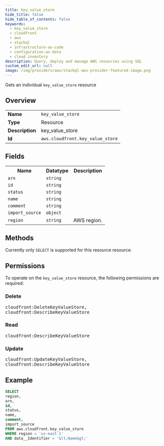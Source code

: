 ```yaml
---
title: key_value_store
hide_title: false
hide_table_of_contents: false
keywords:
  - key_value_store
  - cloudfront
  - aws
  - stackql
  - infrastructure-as-code
  - configuration-as-data
  - cloud inventory
description: Query, deploy and manage AWS resources using SQL
custom_edit_url: null
image: /img/providers/aws/stackql-aws-provider-featured-image.png
---
```

Gets an individual <code>key_value_store</code> resource

## Overview
<table><tbody>
<tr><td><b>Name</b></td><td><code>key_value_store</code></td></tr>
<tr><td><b>Type</b></td><td>Resource</td></tr>
<tr><td><b>Description</b></td><td>key_value_store</td></tr>
<tr><td><b>Id</b></td><td><code>aws.cloudfront.key_value_store</code></td></tr>
</tbody></table>

## Fields
<table><tbody>
<tr><th>Name</th><th>Datatype</th><th>Description</th></tr>
<tr><td><code>arn</code></td><td><code>string</code></td><td></td></tr>
<tr><td><code>id</code></td><td><code>string</code></td><td></td></tr>
<tr><td><code>status</code></td><td><code>string</code></td><td></td></tr>
<tr><td><code>name</code></td><td><code>string</code></td><td></td></tr>
<tr><td><code>comment</code></td><td><code>string</code></td><td></td></tr>
<tr><td><code>import_source</code></td><td><code>object</code></td><td></td></tr>
<tr><td><code>region</code></td><td><code>string</code></td><td>AWS region.</td></tr>

</tbody></table>

## Methods
Currently only <code>SELECT</code> is supported for this resource resource.

## Permissions

To operate on the <code>key_value_store</code> resource, the following permissions are required:

### Delete
<pre>
cloudfront:DeleteKeyValueStore,
cloudfront:DescribeKeyValueStore</pre>

### Read
<pre>
cloudfront:DescribeKeyValueStore</pre>

### Update
<pre>
cloudfront:UpdateKeyValueStore,
cloudfront:DescribeKeyValueStore</pre>


## Example
```sql
SELECT
region,
arn,
id,
status,
name,
comment,
import_source
FROM aws.cloudfront.key_value_store
WHERE region = 'us-east-1'
AND data__Identifier = '&lt;Name&gt;'
```
